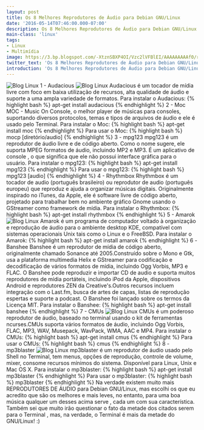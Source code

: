 ```yaml
---
layout: post
title: Os 8 Melhores Reprodutores de Áudio para Debian GNU/Linux
date: '2016-05-14T07:46:00.000-07:00'
description: Os 8 Melhores Reprodutores de Áudio para Debian GNU/Linux
main-class: 'linux'
tags:
- Linux
- Multimídia
image: https://3.bp.blogspot.com/-XtznSBXP4OI/Vzc2lVFBlEI/AAAAAAAAAf0/rLpJjotANHIFWPFYD4xvr2RzX61MePxxgCLcB/s72-c/Os%2B6%2BMelhores%2BReprodutores%2Bde%2B%25C3%2581udio%2Bpara%2BDebian%2BGNU-Linux.jpg
twitter_text: 'Os 8 Melhores Reprodutores de Áudio para Debian GNU/Linux'
introduction: 'Os 8 Melhores Reprodutores de Áudio para Debian GNU/Linux'
---
```

![Blog Linux](https://3.bp.blogspot.com/-XtznSBXP4OI/Vzc2lVFBlEI/AAAAAAAAAf0/rLpJjotANHIFWPFYD4xvr2RzX61MePxxgCLcB/s640/Os%2B6%2BMelhores%2BReprodutores%2Bde%2B%25C3%2581udio%2Bpara%2BDebian%2BGNU-Linux.jpg "Blog Linux")
1 - Audacious
![Blog Linux](https://1.bp.blogspot.com/-EeRpmYJXSiM/Vzc3lOtacfI/AAAAAAAAAgM/tDRXvrupTQYSmdsxJWU2LUTcr8C5kTlHQCLcB/s640/audacious.jpg "Blog Linux")
Audacious é um tocador de mídia livre com foco em baixa utilização de recursos, alta qualidade de áudio e suporte a uma ampla variedade de formatos.
Para instalar o Audacious:
{% highlight bash %}
apt-get install audacious
{% endhighlight %}
2 - Moc
MOC - Music On Console, o melhor player de músicas para consoles, suportando diversos protocolos, temas e tipos de arquivos de áudio e ele é usado pelo Terminal.
Para instalar o Moc:
{% highlight bash %}
apt-get install moc
{% endhighlight %}
Para usar o Moc:
{% highlight bash %}
mocp [diretório/audio]
{% endhighlight %}
3 - mpg123
mpg123 é um reprodutor de áudio livre e de código aberto. Como o nome sugere, ele suporta MPEG formatos de áudio, incluindo MP2 e MP3. É um aplicativo de console , o que significa que ele não possui interface gráfica para o usuário.
Para instalar o mpg123:
{% highlight bash %}
apt-get install mpg123
{% endhighlight %}
Para usar o mpg123:
{% highlight bash %}
mpg123 [audio]
{% endhighlight %}
4 - Rhythmbox
Rhythmbox é um tocador de audio (português brasileiro) ou reprodutor de audio (português europeu) que reproduz e ajuda a organizar músicas digitais. Originalmente inspirado no iTunes, da Apple, ele é software livre de código aberto, projetado para trabalhar bem no ambiente gráfico Gnome usando o GStreamer como framework de mídia.
Para instalar o Rhythmbox:
{% highlight bash %}
apt-get install rhythmbox
{% endhighlight %}
5 - Amarok
![Blog Linux](https://3.bp.blogspot.com/-HQGdPcP03h4/Vzc3k5ofuRI/AAAAAAAAAgI/30XR0QdXy7AD0CFBK5ZW1CE5pcVVvrRrACLcB/s640/amarok.jpg "Blog Linux")
Amarok é um programa de computador voltado à organização e reprodução de áudio para o ambiente desktop KDE, compatível com sistemas operacionais Unix tais como o Linux e o FreeBSD.
Para instalar o Amarok:
{% highlight bash %}
apt-get install amarok
{% endhighlight %}
6 -Banshee
Banshee é um reprodutor de mídia de código aberto, originalmente chamado Sonance até 2005.Construído sobre o Mono e Gtk, usa a plataforma multimedia Helix e GStreamer para codificação e decodificação de vários formatos de mídia, incluindo Ogg Vorbis, MP3 e FLAC. O Banshee pode reproduzir e importar CD de audio e suporta muitos reprodutores de mídia portáteis, incluindo iPod da Apple, dispositivos Android e reprodutores ZEN da Creative's.Outros recursos incluem integração com o Last.fm, busca de artes de capas, listas de reprodução espertas e suporte a podcast. O Banshee foi lançado sobre os termos da Licença MIT.
Para instalar o Banshee:
{% highlight bash %}
apt-get install banshee
{% endhighlight %}
7 - CMUs
![Blog Linux](https://1.bp.blogspot.com/-7iWG1B1Y9Jw/Vzc3lNDbBBI/AAAAAAAAAgQ/GzXWhyL6_F4yyyikDEuLD7Mal3cz29sbACLcB/s640/cmus.jpg "Blog Linux")
CMUs é um poderoso reprodutor de áudio, baseado no terminal usando o kit de ferramentas ncurses.CMUs suporta vários formatos de áudio, incluindo Ogg Vorbis, FLAC, MP3, WAV, Musepack, WavPack, WMA, AAC e MP4.
Para instalar o CMUs:
{% highlight bash %}
apt-get install cmus
{% endhighlight %}
Para usar o CMUs:
{% highlight bash %}
cmus
{% endhighlight %} 
8 - mp3blaster
![Blog Linux](https://3.bp.blogspot.com/-vWiGK8Ket98/Vzc3l992yDI/AAAAAAAAAgY/tupfGmMVKi4VcqI6E8yl2Fl2PCOb7DpFgCLcB/s640/mp3blaster.jpg "Blog Linux")
mp3blaster é um reprodutor de áudio usado pelo Shell no Terminal, tem menus, opções de reprodução, controle de volume, mixer, consome recursos mínimos do sistema. Disponível para Linux, Unix e Mac OS X.
Para instalar o mp3blaster:
{% highlight bash %}
apt-get install mp3blaster
{% endhighlight %}
Para usar o mp3blaster:
{% highlight bash %}
mp3blaster
{% endhighlight %}
Na verdade existem muito mais REPRODUTORES DE ÁUDIO para Debian GNU/Linux, mas escolhi os que eu acredito que são os melhores e mais leves, no entanto, para uma boa música qualquer um desses acima serve , cada um com sua característica. Também sei que muito irão questionar o fato da metade dos citados serem para o Terminal , mas, na verdade, o Terminal é mais da metade do GNU/Linux! :)

